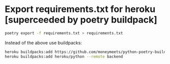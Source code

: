 # Export requirements.txt for heroku [superceeded by poetry buildpack]

```sh
poetry export -f requirements.txt > requirements.txt
```

Instead of the above use buildpacks:

```sh
heroku buildpacks:add https://github.com/moneymeets/python-poetry-buildpack.git --remote backend
heroku buildpacks:add heroku/python --remote backend
```
